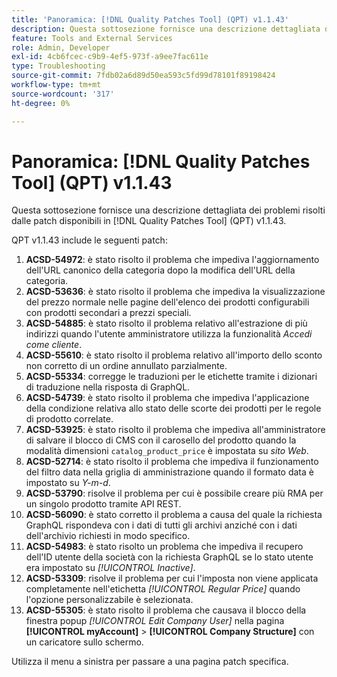 ```yaml
---
title: 'Panoramica: [!DNL Quality Patches Tool] (QPT) v1.1.43'
description: Questa sottosezione fornisce una descrizione dettagliata dei problemi risolti dalle patch disponibili in  [!DNL Quality Patches Tool] (QPT) v1.1.43.
feature: Tools and External Services
role: Admin, Developer
exl-id: 4cb6fcec-c9b9-4ef5-973f-a9ee7fac611e
type: Troubleshooting
source-git-commit: 7fdb02a6d89d50ea593c5fd99d78101f89198424
workflow-type: tm+mt
source-wordcount: '317'
ht-degree: 0%

---
```


# Panoramica: [!DNL Quality Patches Tool] (QPT) v1.1.43

Questa sottosezione fornisce una descrizione dettagliata dei problemi risolti dalle patch disponibili in [!DNL Quality Patches Tool] (QPT) v1.1.43.

QPT v1.1.43 include le seguenti patch:

1. **ACSD-54972**: è stato risolto il problema che impediva l&#39;aggiornamento dell&#39;URL canonico della categoria dopo la modifica dell&#39;URL della categoria.
1. **ACSD-53636**: è stato risolto il problema che impediva la visualizzazione del prezzo normale nelle pagine dell&#39;elenco dei prodotti configurabili con prodotti secondari a prezzi speciali.
1. **ACSD-54885**: è stato risolto il problema relativo all&#39;estrazione di più indirizzi quando l&#39;utente amministratore utilizza la funzionalità *Accedi come cliente*.
1. **ACSD-55610**: è stato risolto il problema relativo all&#39;importo dello sconto non corretto di un ordine annullato parzialmente.
1. **ACSD-55334**: corregge le traduzioni per le etichette tramite i dizionari di traduzione nella risposta di GraphQL.
1. **ACSD-54739**: è stato risolto il problema che impediva l&#39;applicazione della condizione relativa allo stato delle scorte dei prodotti per le regole di prodotto correlate.
1. **ACSD-53925**: è stato risolto il problema che impediva all&#39;amministratore di salvare il blocco di CMS con il carosello del prodotto quando la modalità dimensioni `catalog_product_price` è impostata su *sito Web*.
1. **ACSD-52714**: è stato risolto il problema che impediva il funzionamento del filtro data nella griglia di amministrazione quando il formato data è impostato su *Y-m-d*.
1. **ACSD-53790**: risolve il problema per cui è possibile creare più RMA per un singolo prodotto tramite API REST.
1. **ACSD-56090**: è stato corretto il problema a causa del quale la richiesta GraphQL rispondeva con i dati di tutti gli archivi anziché con i dati dell&#39;archivio richiesti in modo specifico.
1. **ACSD-54983**: è stato risolto un problema che impediva il recupero dell&#39;ID utente della società con la richiesta GraphQL se lo stato utente era impostato su *[!UICONTROL Inactive]*.
1. **ACSD-53309**: risolve il problema per cui l&#39;imposta non viene applicata completamente nell&#39;etichetta *[!UICONTROL Regular Price]* quando l&#39;opzione personalizzabile è selezionata.
1. **ACSD-55305**: è stato risolto il problema che causava il blocco della finestra popup *[!UICONTROL Edit Company User]* nella pagina **[!UICONTROL myAccount]** > **[!UICONTROL Company Structure]** con un caricatore sullo schermo.

Utilizza il menu a sinistra per passare a una pagina patch specifica.
